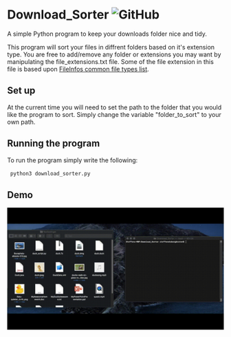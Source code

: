 # Download_Sorter <img alt="GitHub" src="https://img.shields.io/github/license/SteffenEBraaten/Download_Sorter">
A simple Python program to keep your downloads folder nice and tidy.

This program will sort your files in diffrent folders based on it's extension type. You are free to add/remove any folder 
or extensions you may want by manipulating the file_extensions.txt file. Some of the file extension in this file is based
upon [FileInfos common file types list](https://fileinfo.com/filetypes/common).
## Set up
At the current time you will need to set the path to the folder that you would like the program to sort. Simply change the
variable "folder_to_sort" to your own path.
## Running the program
To run the program simply write the following:
```bash
 python3 download_sorter.py
 ```
## Demo
![](https://github.com/SteffenEBraaten/Download_Sorter/blob/master/Images/download_sorter_demo.gif)
